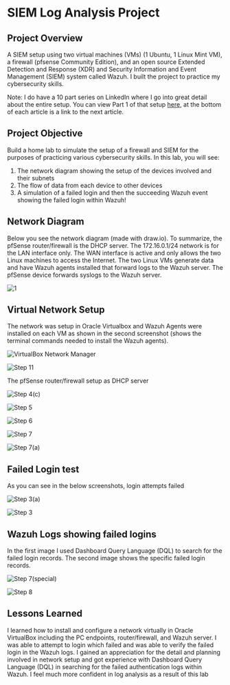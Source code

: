 <h1> SIEM Log Analysis Project </h1>

<h2> Project Overview </h2>

A SIEM setup using two virtual machines (VMs) (1 Ubuntu, 1 Linux Mint VM), a firewall (pfsense Community Edition), and an open source Extended Detection and Response (XDR) and Security Information and Event Management (SIEM) system called Wazuh. I built the project to practice my cybersecurity skills. 

Note: I do have a 10 part series on LinkedIn where I go into great detail about the entire setup. You can view Part 1 of that setup <a href="https://www.linkedin.com/pulse/siem-project-lab-setup-part-1-install-oracle-nicholas-piersimoni-puxte/?trackingId=%2Fq3V7dKkz2Gm6GlBAlkttQ%3D%3D">here</a>, at the bottom of each article is a link to the next article. 

<h2> Project Objective </h2>

Build a home lab to simulate the setup of a firewall and SIEM for the purposes of practicing various cybersecurity skills. In this lab, you will see:

1. The network diagram showing the setup of the devices involved and their subnets
2. The flow of data from each device to other devices
3. A simulation of a failed login and then the succeeding Wazuh event showing the failed login within Wazuh!

<h2> Network Diagram </h2>

Below you see the network diagram (made with draw.io). To summarize, the pfSense router/firewall is the DHCP server. The 172.16.0.1/24 network is for the LAN interface only. The WAN interface is active and only allows the two Linux machines to access the Internet. The two Linux VMs generate data and have Wazuh agents installed that forward logs to the Wazuh server. The pfSense device forwards syslogs to the Wazuh server. 

![1](https://github.com/user-attachments/assets/189a7dac-2e33-45b0-b221-381d6beadbb2)

<h2> Virtual Network Setup </h2>

The network was setup in Oracle Virtualbox and Wazuh Agents were installed on each VM as shown in the second screenshot (shows the terminal commands needed to install the Wazuh agents).

![VirtualBox Network Manager](https://github.com/user-attachments/assets/e397f62b-7754-4b78-a39a-f610da825067)

![Step 11](https://github.com/user-attachments/assets/9c4b26d8-75ef-428a-aff4-8c1853bddd68)

The pfSense router/firewall setup as DHCP server

![Step 4(c)](https://github.com/user-attachments/assets/584ef296-38b6-43e0-b70a-b4d8ef310663)

![Step 5](https://github.com/user-attachments/assets/6326339c-e49f-4fa3-b0d9-e86b609eb24d)

![Step 6](https://github.com/user-attachments/assets/80f98af9-2e54-400c-9a62-722a43f88dfa)

![Step 7](https://github.com/user-attachments/assets/67cebe96-98e4-4760-a841-0a71f1435528)

![Step 7(a)](https://github.com/user-attachments/assets/e12db965-0ae6-48ec-86d9-c18db733cdef)


<h2> Failed Login test </h2>

As you can see in the below screenshots, login attempts failed

![Step 3(a)](https://github.com/user-attachments/assets/6fd7041b-baba-4b15-a19e-e7d36fd32dee)

![Step 3](https://github.com/user-attachments/assets/a0d34914-7b36-49ea-8bae-4646912cff22)


<h2> Wazuh Logs showing failed logins </h2>

In the first image I used Dashboard Query Language (DQL) to search for the failed login records. The second image shows the specific failed login records. 

![Step 7(special)](https://github.com/user-attachments/assets/2fe641b5-e6fc-4275-8009-c60cfc3d7a1b)

![Step 8](https://github.com/user-attachments/assets/718c7c36-f25a-49aa-b602-832fcf3f6a30)

<h2> Lessons Learned </h2>

I learned how to install and configure a network virtually in Oracle VirtualBox including the PC endpoints, router/firewall, and Wazuh server. I was able to attempt to login which failed and was able to verify the failed login in the Wazuh logs. I gained an appreciation for the detail and planning involved in network setup and got experience with Dashboard Query Language (DQL) in searching for the failed authentication logs within Wazuh. I feel much more confident in log analysis as a result of this lab



